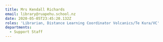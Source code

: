 ```yaml
---
title: Mrs Kendall Richards
email: library@ruapehu.school.nz
date: 2020-05-05T23:45:20.132Z
roles: 'Librarian, Distance Learning Coordinator Volcanics/Te Kura/VC'
departments:
  - Support Staff
---
```


